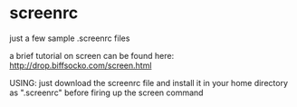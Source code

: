 # screenrc
just a few sample .screenrc files

a brief tutorial on screen can be found here: http://drop.biffsocko.com/screen.html


USING:
just download the screenrc file and install it in your home directory as ".screenrc" before firing up the screen command
